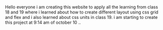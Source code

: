 Hello everyone i am creating this website to apply all the learning from class 18 and 19 where i learned about how to create different layout using css grid and flex and i also learned about css units in class 19. i am starting to create this project at 9:14 am of october 10 ..